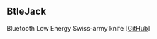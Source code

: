 ## BtleJack

Bluetooth Low Energy Swiss-army knife [[GitHub](https://github.com/virtualabs/btlejack)]
